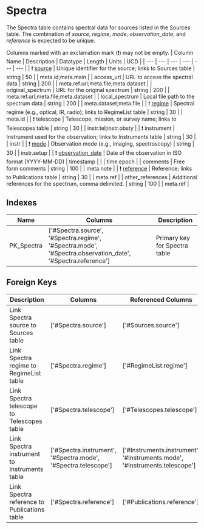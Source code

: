 # Spectra
The Spectra table contains spectral data for sources listed in the Sources table. The combination of *source*, *regime*, *mode*, *observation_date*, and *reference* is expected to be unique.


Columns marked with an exclamation mark (❗️) may not be empty.
| Column Name | Description | Datatype | Length | Units  | UCD |
| --- | --- | --- | --- | --- | --- |
| ❗️ <ins>source</ins> | Unique identifier for the source; links to Sources table | string | 50 |  | meta.id;meta.main  |
| access_url | URL to access the spectral data | string | 200 |  | meta.ref.url;meta.file;meta.dataset  |
| original_spectrum | URL for the original spectrum | string | 200 |  | meta.ref.url;meta.file;meta.dataset  |
| local_spectrum | Local file path to the spectrum data | string | 200 |  | meta.dataset;meta.file  |
| ❗️ <ins>regime</ins> | Spectral regime (e.g., optical, IR, radio); links to RegimeList table | string | 30 |  | meta.id  |
| ❗️ telescope | Telescope, mission, or survey name; links to Telescopes table | string | 30 |  | instr.tel;instr.obsty  |
| ❗️ instrument | Instrument used for the observation; links to Instruments table | string | 30 |  | instr  |
| ❗️ <ins>mode</ins> | Observation mode (e.g., imaging, spectroscopy) | string | 30 |  | instr.setup  |
| ❗️ <ins>observation_date</ins> | Date of the observation in ISO format (YYYY-MM-DD) | timestamp |  |  | time.epoch  |
| comments | Free form comments | string | 100 |  | meta.note  |
| ❗️ <ins>reference</ins> | Reference; links to Publications table | string | 30 |  | meta.ref  |
| other_references | Additional references for the spectrum, comma delimited. | string | 100 |  | meta.ref  |

## Indexes
| Name | Columns | Description |
| --- | --- | --- |
| PK_Spectra | ['#Spectra.source', '#Spectra.regime', '#Spectra.mode', '#Spectra.observation_date', '#Spectra.reference'] | Primary key for Spectra table |

## Foreign Keys
| Description | Columns | Referenced Columns |
| --- | --- | --- |
| Link Spectra source to Sources table | ['#Spectra.source'] | ['#Sources.source'] |
| Link Spectra regime to RegimeList table | ['#Spectra.regime'] | ['#RegimeList.regime'] |
| Link Spectra telescope to Telescopes table | ['#Spectra.telescope'] | ['#Telescopes.telescope'] |
| Link Spectra instrument to Instruments table | ['#Spectra.instrument', '#Spectra.mode', '#Spectra.telescope'] | ['#Instruments.instrument', '#Instruments.mode', '#Instruments.telescope'] |
| Link Spectra reference to Publications table | ['#Spectra.reference'] | ['#Publications.reference'] |
